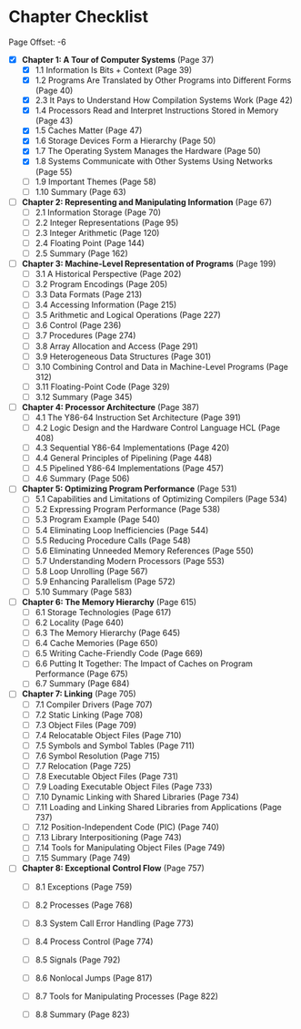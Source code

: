 # Chapter Checklist

Page Offset: -6

- [x] **Chapter 1: A Tour of Computer Systems** (Page 37)
  - [x] 1.1 Information Is Bits + Context (Page 39)
  - [x] 1.2 Programs Are Translated by Other Programs into Different Forms (Page 40)
  - [x] 2.3 It Pays to Understand How Compilation Systems Work (Page 42)
  - [x] 1.4 Processors Read and Interpret Instructions Stored in Memory (Page 43)
  - [x] 1.5 Caches Matter (Page 47)
  - [x] 1.6 Storage Devices Form a Hierarchy (Page 50)
  - [x] 1.7 The Operating System Manages the Hardware (Page 50)
  - [x] 1.8 Systems Communicate with Other Systems Using Networks (Page 55)
  - [ ] 1.9 Important Themes (Page 58)
  - [ ] 1.10 Summary (Page 63)

- [ ] **Chapter 2: Representing and Manipulating Information** (Page 67)
  - [ ] 2.1 Information Storage (Page 70)
  - [ ] 2.2 Integer Representations (Page 95)
  - [ ] 2.3 Integer Arithmetic (Page 120)
  - [ ] 2.4 Floating Point (Page 144)
  - [ ] 2.5 Summary (Page 162)

- [ ] **Chapter 3: Machine-Level Representation of Programs** (Page 199)
  - [ ] 3.1 A Historical Perspective (Page 202)
  - [ ] 3.2 Program Encodings (Page 205)
  - [ ] 3.3 Data Formats (Page 213)
  - [ ] 3.4 Accessing Information (Page 215)
  - [ ] 3.5 Arithmetic and Logical Operations (Page 227)
  - [ ] 3.6 Control (Page 236)
  - [ ] 3.7 Procedures (Page 274)
  - [ ] 3.8 Array Allocation and Access (Page 291)
  - [ ] 3.9 Heterogeneous Data Structures (Page 301)
  - [ ] 3.10 Combining Control and Data in Machine-Level Programs (Page 312)
  - [ ] 3.11 Floating-Point Code (Page 329)
  - [ ] 3.12 Summary (Page 345)

- [ ] **Chapter 4: Processor Architecture** (Page 387)
  - [ ] 4.1 The Y86-64 Instruction Set Architecture (Page 391)
  - [ ] 4.2 Logic Design and the Hardware Control Language HCL (Page 408)
  - [ ] 4.3 Sequential Y86-64 Implementations (Page 420)
  - [ ] 4.4 General Principles of Pipelining (Page 448)
  - [ ] 4.5 Pipelined Y86-64 Implementations (Page 457)
  - [ ] 4.6 Summary (Page 506)

- [ ] **Chapter 5: Optimizing Program Performance** (Page 531)
  - [ ] 5.1 Capabilities and Limitations of Optimizing Compilers (Page 534)
  - [ ] 5.2 Expressing Program Performance (Page 538)
  - [ ] 5.3 Program Example (Page 540)
  - [ ] 5.4 Eliminating Loop Inefficiencies (Page 544)
  - [ ] 5.5 Reducing Procedure Calls (Page 548)
  - [ ] 5.6 Eliminating Unneeded Memory References (Page 550)
  - [ ] 5.7 Understanding Modern Processors (Page 553)
  - [ ] 5.8 Loop Unrolling (Page 567)
  - [ ] 5.9 Enhancing Parallelism (Page 572)
  - [ ] 5.10 Summary (Page 583)

- [ ] **Chapter 6: The Memory Hierarchy** (Page 615)
  - [ ] 6.1 Storage Technologies (Page 617)
  - [ ] 6.2 Locality (Page 640)
  - [ ] 6.3 The Memory Hierarchy (Page 645)
  - [ ] 6.4 Cache Memories (Page 650)
  - [ ] 6.5 Writing Cache-Friendly Code (Page 669)
  - [ ] 6.6 Putting It Together: The Impact of Caches on Program Performance (Page 675)
  - [ ] 6.7 Summary (Page 684)

- [ ] **Chapter 7: Linking** (Page 705)
  - [ ] 7.1 Compiler Drivers (Page 707)
  - [ ] 7.2 Static Linking (Page 708)
  - [ ] 7.3 Object Files (Page 709)
  - [ ] 7.4 Relocatable Object Files (Page 710)
  - [ ] 7.5 Symbols and Symbol Tables (Page 711)
  - [ ] 7.6 Symbol Resolution (Page 715)
  - [ ] 7.7 Relocation (Page 725)
  - [ ] 7.8 Executable Object Files (Page 731)
  - [ ] 7.9 Loading Executable Object Files (Page 733)
  - [ ] 7.10 Dynamic Linking with Shared Libraries (Page 734)
  - [ ] 7.11 Loading and Linking Shared Libraries from Applications (Page 737)
  - [ ] 7.12 Position-Independent Code (PIC) (Page 740)
  - [ ] 7.13 Library Interpositioning (Page 743)
  - [ ] 7.14 Tools for Manipulating Object Files (Page 749)
  - [ ] 7.15 Summary (Page 749)

- [ ] **Chapter 8: Exceptional Control Flow** (Page 757)
  - [ ] 8.1 Exceptions (Page 759)
  - [ ] 8.2 Processes (Page 768)
  - [ ] 8.3 System Call Error Handling (Page 773)
  - [ ] 8.4 Process Control (Page 774)
  - [ ] 8.5 Signals (Page 792)
  - [ ] 8.6 Nonlocal Jumps (Page 817)
  - [ ] 8.7 Tools for Manipulating Processes (Page 822)
  - [ ] 8.8 Summary (Page 823)

